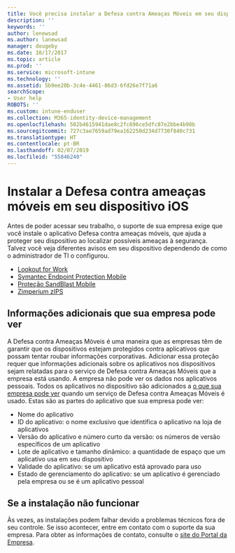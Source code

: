 ```yaml
---
title: Você precisa instalar a Defesa contra Ameaças Móveis em seu dispositivo iOS | Microsoft Docs
description: ''
keywords: ''
author: lenewsad
ms.author: lanewsad
manager: dougeby
ms.date: 10/17/2017
ms.topic: article
ms.prod: ''
ms.service: microsoft-intune
ms.technology: ''
ms.assetid: 5b9ee20b-3c4e-4461-86d3-6fd26e7f71a6
searchScope:
- User help
ROBOTS: ''
ms.custom: intune-enduser
ms.collection: M365-identity-device-management
ms.openlocfilehash: 582b4615941dae8c2fc696ce5dfc87e2bbe4b98b
ms.sourcegitcommit: 727c3ae7659ad79ea162250d234d7730f840c731
ms.translationtype: HT
ms.contentlocale: pt-BR
ms.lasthandoff: 02/07/2019
ms.locfileid: "55846240"
---
```

# <a name="install-mobile-threat-defense-on-your-ios-device"></a>Instalar a Defesa contra ameaças móveis em seu dispositivo iOS


Antes de poder acessar seu trabalho, o suporte de sua empresa exige que você instale o aplicativo Defesa contra ameaças móveis, que ajuda a proteger seu dispositivo ao localizar possíveis ameaças à segurança. Talvez você veja diferentes avisos em seu dispositivo dependendo de como o administrador de TI o configurou.


* [Lookout for Work](you-are-prompted-to-install-lookout-for-work-ios.md)
* [Symantec Endpoint Protection Mobile](you-are-prompted-to-install-skycure-ios.md)
* [Proteção SandBlast Mobile](you-are-prompted-to-install-sandblast-ios.md)
* [Zimperium zIPS](you-are-prompted-to-install-zips-ios.md)

## <a name="additional-information-your-company-can-see"></a>Informações adicionais que sua empresa pode ver

A Defesa contra Ameaças Móveis é uma maneira que as empresas têm de garantir que os dispositivos estejam protegidos contra aplicativos que possam tentar roubar informações corporativas. Adicionar essa proteção requer que informações adicionais sobre os aplicativos nos dispositivos sejam relatadas para o serviço de Defesa contra Ameaças Móveis que a empresa está usando. A empresa não pode ver os dados nos aplicativos pessoais. Todos os aplicativos no dispositivo são adicionados a [o que sua empresa pode ver](what-info-can-your-company-see-when-you-enroll-your-device-in-intune.md) quando um serviço de Defesa contra Ameaças Móveis é usado. Estas são as partes do aplicativo que sua empresa pode ver:

*   Nome do aplicativo
* ID do aplicativo: o nome exclusivo que identifica o aplicativo na loja de aplicativos
*   Versão do aplicativo e número curto da versão: os números de versão específicos de um aplicativo
* Lote de aplicativo e tamanho dinâmico: a quantidade de espaço que um aplicativo usa em seu dispositivo
* Validade do aplicativo: se um aplicativo está aprovado para uso
*   Estado de gerenciamento do aplicativo: se um aplicativo é gerenciado pela empresa ou se é um aplicativo pessoal

## <a name="if-the-installation-doesnt-work"></a>Se a instalação não funcionar

Às vezes, as instalações podem falhar devido a problemas técnicos fora de seu controle. Se isso acontecer, entre em contato com o suporte da sua empresa. Para obter as informações de contato, consulte o [site do Portal da Empresa](https://go.microsoft.com/fwlink/?linkid=2010980).
